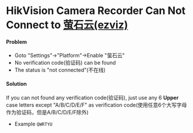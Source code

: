 # HikVision Camera Recorder Can Not Connect to [萤石云(ezviz)](https://www.ys7.com/)

#### Problem
* Goto "Settings"->"Platform"->Enable "萤石云"
* No verification code(验证码) can be found
* The status is "not connected"(不在线)

#### Solution
If you can not found any verification code(验证码),
just use any 6 **Upper** case letters except "A/B/C/D/E/F" as verification code(使用任意6个大写字母作为验证码，但是A/B/C/D/E/F除外)

* Example
`QWRTYU`
  
